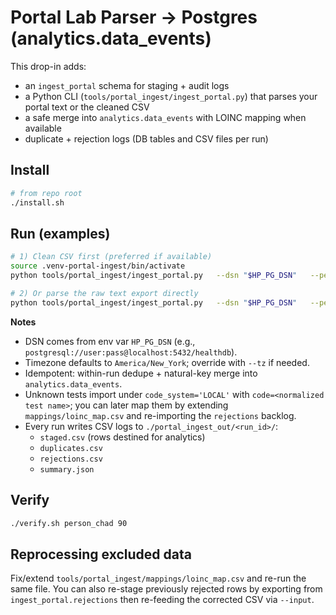 
# Portal Lab Parser → Postgres (analytics.data_events)

This drop-in adds:
- an `ingest_portal` schema for staging + audit logs
- a Python CLI (`tools/portal_ingest/ingest_portal.py`) that parses your portal text or the cleaned CSV
- a safe merge into `analytics.data_events` with LOINC mapping when available
- duplicate + rejection logs (DB tables and CSV files per run)

## Install

```bash
# from repo root
./install.sh
```

## Run (examples)

```bash
# 1) Clean CSV first (preferred if available)
source .venv-portal-ingest/bin/activate
python tools/portal_ingest/ingest_portal.py   --dsn "$HP_PG_DSN"   --person-id "person_chad"   --input "/mnt/data/portal_20250625_clean.csv"   --source-file "portal_20250625_clean.csv"

# 2) Or parse the raw text export directly
python tools/portal_ingest/ingest_portal.py   --dsn "$HP_PG_DSN"   --person-id "person_chad"   --input "/mnt/data/portal_20250625.txt"   --source-file "portal_20250625.txt"
```

**Notes**

- DSN comes from env var `HP_PG_DSN` (e.g., `postgresql://user:pass@localhost:5432/healthdb`).
- Timezone defaults to `America/New_York`; override with `--tz` if needed.
- Idempotent: within-run dedupe + natural-key merge into `analytics.data_events`.
- Unknown tests import under `code_system='LOCAL'` with `code=<normalized test name>`; you can later map them by extending `mappings/loinc_map.csv` and re-importing the `rejections` backlog.
- Every run writes CSV logs to `./portal_ingest_out/<run_id>/`:
  - `staged.csv` (rows destined for analytics)
  - `duplicates.csv`
  - `rejections.csv`
  - `summary.json`

## Verify

```bash
./verify.sh person_chad 90
```

## Reprocessing excluded data

Fix/extend `tools/portal_ingest/mappings/loinc_map.csv` and re-run the same file.
You can also re-stage previously rejected rows by exporting from `ingest_portal.rejections` then re-feeding the corrected CSV via `--input`.

